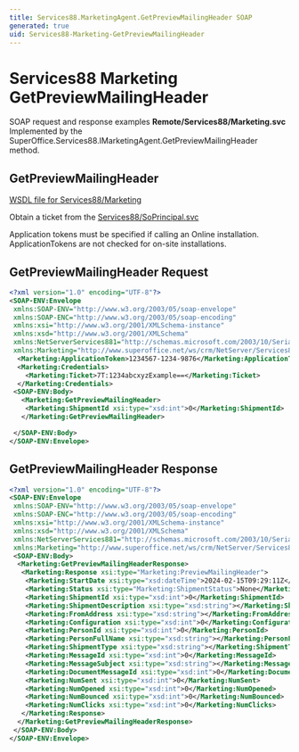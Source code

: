 ```yaml
---
title: Services88.MarketingAgent.GetPreviewMailingHeader SOAP
generated: true
uid: Services88-Marketing-GetPreviewMailingHeader
---
```


# Services88 Marketing GetPreviewMailingHeader

SOAP request and response examples **Remote/Services88/Marketing.svc**
Implemented by the <see cref="M:SuperOffice.Services88.IMarketingAgent.GetPreviewMailingHeader">SuperOffice.Services88.IMarketingAgent.GetPreviewMailingHeader</see> method.

## GetPreviewMailingHeader





[WSDL file for Services88/Marketing](../Services88-Marketing.md)

Obtain a ticket from the [Services88/SoPrincipal.svc](../SoPrincipal/index.md)

Application tokens must be specified if calling an Online installation. ApplicationTokens are not checked for on-site installations.

## GetPreviewMailingHeader Request

```xml
<?xml version="1.0" encoding="UTF-8"?>
<SOAP-ENV:Envelope
 xmlns:SOAP-ENV="http://www.w3.org/2003/05/soap-envelope"
 xmlns:SOAP-ENC="http://www.w3.org/2003/05/soap-encoding"
 xmlns:xsi="http://www.w3.org/2001/XMLSchema-instance"
 xmlns:xsd="http://www.w3.org/2001/XMLSchema"
 xmlns:NetServerServices881="http://schemas.microsoft.com/2003/10/Serialization/"
 xmlns:Marketing="http://www.superoffice.net/ws/crm/NetServer/Services88">
  <Marketing:ApplicationToken>1234567-1234-9876</Marketing:ApplicationToken>
  <Marketing:Credentials>
    <Marketing:Ticket>7T:1234abcxyzExample==</Marketing:Ticket>
  </Marketing:Credentials>
 <SOAP-ENV:Body>
   <Marketing:GetPreviewMailingHeader>
    <Marketing:ShipmentId xsi:type="xsd:int">0</Marketing:ShipmentId>
   </Marketing:GetPreviewMailingHeader>

 </SOAP-ENV:Body>
</SOAP-ENV:Envelope>

```


## GetPreviewMailingHeader Response

```xml
<?xml version="1.0" encoding="UTF-8"?>
<SOAP-ENV:Envelope
 xmlns:SOAP-ENV="http://www.w3.org/2003/05/soap-envelope"
 xmlns:SOAP-ENC="http://www.w3.org/2003/05/soap-encoding"
 xmlns:xsi="http://www.w3.org/2001/XMLSchema-instance"
 xmlns:xsd="http://www.w3.org/2001/XMLSchema"
 xmlns:NetServerServices881="http://schemas.microsoft.com/2003/10/Serialization/"
 xmlns:Marketing="http://www.superoffice.net/ws/crm/NetServer/Services88">
 <SOAP-ENV:Body>
  <Marketing:GetPreviewMailingHeaderResponse>
   <Marketing:Response xsi:type="Marketing:PreviewMailingHeader">
    <Marketing:StartDate xsi:type="xsd:dateTime">2024-02-15T09:29:11Z</Marketing:StartDate>
    <Marketing:Status xsi:type="Marketing:ShipmentStatus">None</Marketing:Status>
    <Marketing:ShipmentId xsi:type="xsd:int">0</Marketing:ShipmentId>
    <Marketing:ShipmentDescription xsi:type="xsd:string"></Marketing:ShipmentDescription>
    <Marketing:FromAddress xsi:type="xsd:string"></Marketing:FromAddress>
    <Marketing:Configuration xsi:type="xsd:int">0</Marketing:Configuration>
    <Marketing:PersonId xsi:type="xsd:int">0</Marketing:PersonId>
    <Marketing:PersonFullName xsi:type="xsd:string"></Marketing:PersonFullName>
    <Marketing:ShipmentType xsi:type="xsd:string"></Marketing:ShipmentType>
    <Marketing:MessageId xsi:type="xsd:int">0</Marketing:MessageId>
    <Marketing:MessageSubject xsi:type="xsd:string"></Marketing:MessageSubject>
    <Marketing:DocumentMessageId xsi:type="xsd:int">0</Marketing:DocumentMessageId>
    <Marketing:NumSent xsi:type="xsd:int">0</Marketing:NumSent>
    <Marketing:NumOpened xsi:type="xsd:int">0</Marketing:NumOpened>
    <Marketing:NumBounced xsi:type="xsd:int">0</Marketing:NumBounced>
    <Marketing:NumClicks xsi:type="xsd:int">0</Marketing:NumClicks>
   </Marketing:Response>
  </Marketing:GetPreviewMailingHeaderResponse>
 </SOAP-ENV:Body>
</SOAP-ENV:Envelope>

```


